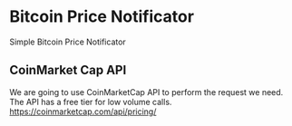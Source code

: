 # Bitcoin Price Notificator

Simple Bitcoin Price Notificator

## CoinMarket Cap API

We are going to use CoinMarketCap API to perform the request we need. The API has a free tier for low volume calls. https://coinmarketcap.com/api/pricing/
